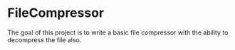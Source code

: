 # FileCompressor
The goal of this project is to write a basic file compressor with the ability to decompress the file also.
